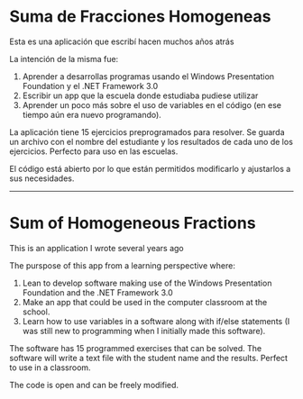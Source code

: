 # Suma de Fracciones Homogeneas

Esta es una aplicación que escribí hacen muchos años atrás

La intención de la misma fue:
1. Aprender a desarrollas programas usando el Windows Presentation Foundation y el .NET Framework 3.0
2. Escribir un app que la escuela donde estudiaba pudiese utilizar
3. Aprender un poco más sobre el uso de variables en el código (en ese tiempo aún era nuevo programando).

La aplicación tiene 15 ejercicios preprogramados para resolver. Se guarda un archivo con el nombre del estudiante y los resultados de cada uno de los ejercicios. Perfecto para uso en las escuelas.

El código está abierto por lo que están permitidos modificarlo y ajustarlos a sus necesidades.

---------------------

# Sum of Homogeneous Fractions

This is an application I wrote several years ago

The purspose of this app from a learning perspective where:
1. Lean to develop software making use of the Windows Presentation Foundation and the .NET Framework 3.0
2. Make an app that could be used in the computer classroom at the school.
3. Learn how to use variables in a software along with if/else statements (I was still new to programming when I initially made this software).

The software has 15 programmed exercises that can be solved. The software will write a text file with the student name and the results. Perfect to use in a classroom.

The code is open and can be freely modified.